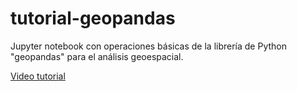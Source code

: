 # tutorial-geopandas
Jupyter notebook con operaciones básicas de la librería de Python "geopandas" para el análisis geoespacial.

[Video tutorial](https://drive.google.com/file/d/1_bjgS7VXjF0EqGKgL31ZlbTeSqSU6wsL/view?usp=sharing)
